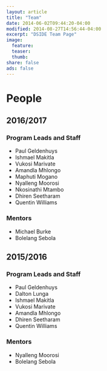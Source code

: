 ```yaml
---
layout: article
title: "Team"
date: 2014-06-02T09:44:20-04:00
modified: 2014-08-27T14:56:44-04:00
excerpt: "DSIDE Team Page"
image:
  feature:
  teaser:
  thumb:
share: false
ads: false
---
```


# People

## 2016/2017 

### Program Leads and Staff

* Paul Geldenhuys
* Ishmael Makitla
* Vukosi Marivate
* Amandla Mhlongo
* Maphuti Mogano
* Nyalleng Moorosi
* Nkosinathi Mtambo
* Dhiren Seetharam
* Quentin Williams

### Mentors

* Michael Burke
* Bolelang Sebola

## 2015/2016

### Program Leads and Staff
* Paul Geldenhuys
* Dalton Lunga
* Ishmael Makitla
* Vukosi Marivate
* Amandla Mhlongo
* Dhiren Seetharam
* Quentin Williams

### Mentors

* Nyalleng Moorosi
* Bolelang Sebola
